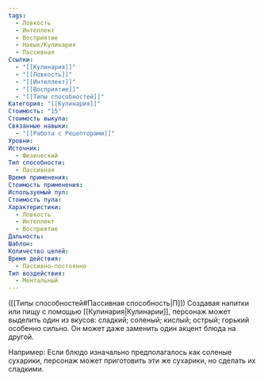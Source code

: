 ```yaml
---
tags:
  - Ловкость
  - Интеллект
  - Восприятие
  - Навык/Кулинария
  - Пассивная
Ссылки:
  - "[[Кулинария]]"
  - "[[Ловкость]]"
  - "[[Интеллект]]"
  - "[[Восприятие]]"
  - "[[Типы способностей]]"
Категория: "[[Кулинария]]"
Стоимость: "15"
Стоимость выкупа: 
Связанные навыки:
  - "[[Работа с Рецепторами]]"
Уровни: 
Источник:
  - Физический
Тип способности:
  - Пассивная
Время применения: 
Стоимость применения: 
Используемый пул: 
Стоимость пула: 
Характеристики:
  - Ловкость
  - Интеллект
  - Восприятие
Дальность: 
Шаблон: 
Количество целей: 
Время действия:
  - Пассивно-постоянно
Тип воздействия:
  - Ментальный
---
```

([[Типы способностей#Пассивная способность|П]]) Создавая напитки или пищу с помощью [[Кулинария|Кулинарии]], персонаж может выделить один из вкусов: сладкий; соленый; кислый; острый; горький особенно сильно. Он может даже заменить один акцент блюда на другой. 

Например: Если блюдо изначально предполагалось как соленые сухарики, персонаж может приготовить эти же сухарики, но сделать их сладкими. 